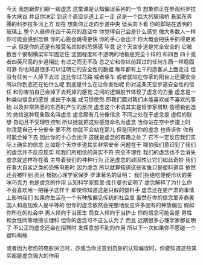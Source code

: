 今天 我想跟你们聊一聊虚念
这堂课是认知偏误系列的一节
想象你正在参观科罗拉多大峡谷 并且你决定
到这个高空步道上走一走
这是一个巨大的玻璃桥 悬架在奔腾的科罗拉多河上方
现在 想象你正走向步道中央 低头向下看
你的脚站在透明的玻璃上 整个人悬停在四千英尺的高空中
你觉得自己会是什么感觉
像大多数人一样 你可能会感到恐惧
你的心脏会跳得更快 你的手心会出汗
你大概会把扶手抓得更紧一点
但是你的还是有股莫名其妙的恐惧感
毕竟 这个天空步道是完全安全的
它被数百个钢制横梁牢牢固定住
坚固程度和不透明的地板是完全十样的
和四百 四十或者四英尺高的步道相比
有过之而无不及
总之它和你以前踩过的任何东西一样稳固可靠
你也知道很多可以证明它的安全性的数据
每年都有上千的游客从上面走过
但没有任何一人掉下去过
这比你过马路 或者坐车
或者就站在你家的阳台上还要安全
所以你到底还在怕什么呢
到底是什么在让你害怕呢
你对这条天空步道安全性的信任
和你害怕自己会掉下去死掉的感觉
之间的逻辑脱节体现了虚念的力量
虚念是一种类似信念的感觉 或出于本能 或习惯使然
即我们面对我们本能喜欢或不喜欢的事物
以及非常熟悉的东西时产生的反应
虚念这个术语其实是哲学家塔默·詹德勒创造的
她给这种现象取名叫虚念
虚念颇有几分像信念 不同之处在于虚念是
虚假的联想 自动且不受理性控制
所以她就把这些感觉命名为虚念
当你站在空中步道上时 你清楚自己十分安全
要不然 你就不会站在那儿
但是同时你的虚念
也告诉你 你有可能会掉下去 因此你的手心会出汗
这就是虚念的有趣之处了
它不一定反应我们实际上确实的信念
比如那个天空步道其实非常安全
问题在于 哪怕我们意识到了我们的虚念并不反应现实
和我们所相信的真实不符
完全不理性
我们的虚念也不会消失
虚念就这样存在着 主导着我们的种种行为
正是虚念的顽固性让它们如此奇妙
我们在看大自鲨之类的恐怖电影时 因为虚念
所以就算知道这些鲨鱼只是塑料道具 依然还会被吓到
而且 根据心理学家保罗·罗津著名的证明：
我们拒绝吃便便形状的美味巧克力 也是虚念的作用
认知科学家费里·库什曼也证明了
虚念解释了为什么你不会喜欢用一把锤子这样干
即使你知道这是只假的塑料手
虚念还在更严肃的事情上影响我们
如果你生活在一个有种族偏见传统的社会里
虽然在你的信念里非裔美国人和高加索人是平等的
但你的虚念依然会完整地反应许多固有的种族偏见
假如你所在的社会中
男人倾向于当医生 而女人倾向于当护士
你的信念可能会是
男性和女性同等地擅长理科 但你的虚念可不这么认为了
而且 近期很多心理学家都证明了
不公正的虚念还会在招聘时 发挥意想不到的作用
所以下一次如果你不愿碰一个塑料蜘蛛

或者因为悲伤的电影哭泣时，亦或当你注意到自身的认知偏误时，你要知道这些其实都是虚念强大的作用